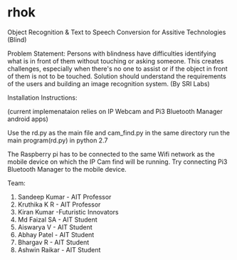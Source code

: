 # rhok
Object Recognition & Text to Speech Conversion for Assitive Technologies (Blind)

Problem Statement: Persons with blindness have difficulties identifying what is in front of them without touching or asking someone. This creates challenges, especially when there's no one to assist or if the object in front of them is not to be touched. Solution should understand the requirements of the users and building an image recognition system. (By SRI Labs)


Installation Instructions:

(current implemenataion relies on IP Webcam and Pi3 Bluetooth Manager android apps)

Use the rd.py as the main file and cam_find.py in the same directory
run  the main program(rd.py) in python 2.7

The Raspberry pi has to be connected to the same Wifi network as the mobile device on which the IP Cam find will be running.
Try connecting Pi3 Bluetooth Manager to the mobile device.

Team:
1. Sandeep Kumar - AIT Professor
2. Kruthika K R - AIT Professor
3. Kiran Kumar -Futuristic Innovators
4. Md Faizal SA - AIT Student
5. Aiswarya V - AIT Student
6. Abhay Patel - AIT Student
7. Bhargav R - AIT Student
8. Ashwin Raikar - AIT Student
